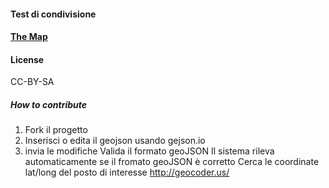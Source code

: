 
#### Test di condivisione
#### [The Map](test2.geojson)
#### License
CC-BY-SA
##### How to contribute
1. Fork il progetto
2. Inserisci o edita il geojson usando gejson.io
3. invia le modifiche
Valida il formato geoJSON
Il sistema rileva automaticamente se il fromato geoJSON è corretto
Cerca le coordinate lat/long  del posto di interesse
http://geocoder.us/


